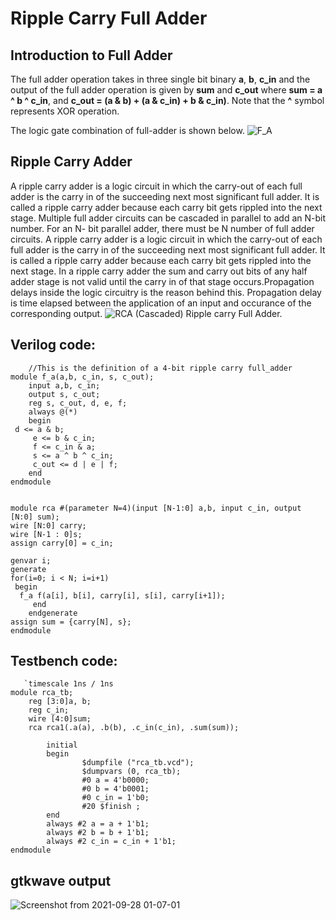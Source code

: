 # Ripple Carry Full Adder

## Introduction to Full Adder
The full adder operation takes in three single bit binary **a**, **b**, **c_in** and the output of the full adder operation is given by **sum** and  **c_out** where **sum = a ^ b ^ c_in**, and **c_out = (a & b)  + (a & c_in) + b & c_in)**. Note that the **^** symbol represents XOR operation. 

The logic gate combination of full-adder is shown below.
![F_A](https://user-images.githubusercontent.com/88589656/135161809-21c5e9af-f471-41df-92cd-fabb0f3d6720.png)


## Ripple Carry Adder
A ripple carry adder is a logic circuit in which the carry-out of each full adder is the carry in of the succeeding next most significant full adder. It is called a ripple carry adder because each carry bit gets rippled into the next stage.
Multiple full adder circuits can be cascaded in parallel to add an N-bit number. For an N- bit parallel adder, there must be N number of full adder circuits. A ripple carry adder is a logic circuit in which the carry-out of each full adder is the carry in of the succeeding next most significant full adder. It is called a ripple carry adder because each carry bit gets rippled into the next  stage. In a ripple carry adder the sum and carry out bits of any half adder stage is not valid until the carry in of that stage occurs.Propagation delays inside the logic circuitry is the reason behind this. Propagation delay is time elapsed between the application of an input and occurance of the corresponding output.
![RCA](https://user-images.githubusercontent.com/88589656/135162068-24ed5975-046e-40f1-8af3-d9af7dc049c2.png)
  (Cascaded) Ripple carry Full Adder.

  
## Verilog code:
    
        //This is the definition of a 4-bit ripple carry full_adder
	module f_a(a,b, c_in, s, c_out);
      	input a,b, c_in;
      	output s, c_out;
      	reg s, c_out, d, e, f;
      	always @(*)
      	begin
	 d <= a & b;
      	 e <= b & c_in;
      	 f <= c_in & a;
      	 s <= a ^ b ^ c_in;
      	 c_out <= d | e | f;
      	end
	endmodule


	module rca #(parameter N=4)(input [N-1:0] a,b, input c_in, output [N:0] sum);
  	wire [N:0] carry;
  	wire [N-1 : 0]s;
  	assign carry[0] = c_in;
   
   	genvar i;
   	generate
   	for(i=0; i < N; i=i+1)
   	 begin
   	  f_a f(a[i], b[i], carry[i], s[i], carry[i+1]);
    	 end
     	endgenerate
   	assign sum = {carry[N], s};
	endmodule 
    
## Testbench code:

       `timescale 1ns / 1ns
	module rca_tb;
  		reg [3:0]a, b;
  		reg c_in;
  		wire [4:0]sum;
  		rca rca1(.a(a), .b(b), .c_in(c_in), .sum(sum));
           
    		initial
        	begin
            		$dumpfile ("rca_tb.vcd");
            		$dumpvars (0, rca_tb);
            		#0 a = 4'b0000;
            		#0 b = 4'b0001;
            		#0 c_in = 1'b0;
            		#20 $finish ;
        	end
        	always #2 a = a + 1'b1;
	        always #2 b = b + 1'b1;
	        always #2 c_in = c_in + 1'b1;
	endmodule
        
        
## gtkwave output

![Screenshot from 2021-09-28 01-07-01](https://user-images.githubusercontent.com/88589656/135014910-4b724be5-8b3c-4e25-92e1-5723b096e307.png)
